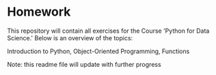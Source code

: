 # Homework
 This repository will contain all exercises for the Course 'Python for Data Science.' Below is an overview of the topics:

Introduction to Python, Object-Oriented Programming, Functions

Note: this readme file will update with further progress
